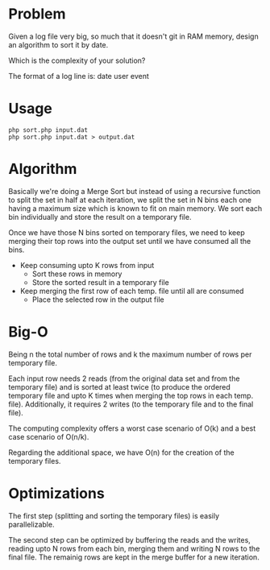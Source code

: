 # Problem

Given a log file very big, so much that it doesn't git in RAM memory,
design an algorithm to sort it by date.

Which is the complexity of your solution?

The format of a log line is: date user event


# Usage

    php sort.php input.dat
    php sort.php input.dat > output.dat


# Algorithm

Basically we're doing a Merge Sort but instead of using a recursive
function to split the set in half at each iteration, we split the
set in N bins each one having a maximum size which is known to
fit on main memory. We sort each bin individually and store the
result on a temporary file.

Once we have those N bins sorted on temporary files, we need to
keep merging their top rows into the output set until we have
consumed all the bins.

  - Keep consuming upto K rows from input
    - Sort these rows in memory
    - Store the sorted result in a temporary file
  - Keep merging the first row of each temp. file until all are consumed
    - Place the selected row in the output file


# Big-O

Being n the total number of rows and k the maximum number of rows per
temporary file.

Each input row needs 2 reads (from the original data set and from the 
temporary file) and is sorted at least twice (to produce the ordered
temporary file and upto K times when merging the top rows in each temp. file).
Additionally, it requires 2 writes (to the temporary file and to the 
final file).

The computing complexity offers a worst case scenario of O(k) and a best
case scenario of O(n/k).

Regarding the additional space, we have O(n) for the creation of the 
temporary files. 


# Optimizations

The first step (splitting and sorting the temporary files) is easily 
parallelizable.

The second step can be optimized by buffering the reads and the writes,
reading upto N rows from each bin, merging them and writing N rows
to the final file. The remainig rows are kept in the merge buffer for 
a new iteration.


